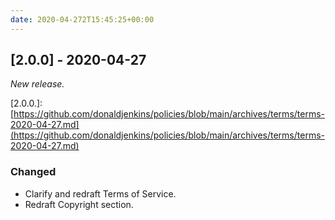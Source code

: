 ```yaml
---
date: 2020-04-272T15:45:25+00:00
---
```


## [2.0.0] - 2020-04-27

_New release._

\[2.0.0.\]: [https://github.com/donaldjenkins/policies/blob/main/archives/terms/terms-2020-04-27.md](https://github.com/donaldjenkins/policies/blob/main/archives/terms/terms-2020-04-27.md)

### Changed

- Clarify and redraft Terms of Service.
- Redraft Copyright section.
